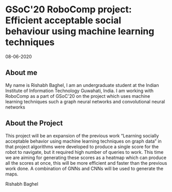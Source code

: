 # GSoC'20 RoboComp project: Efficient acceptable social behaviour using machine learning techniques
 
08-06-2020
 
## About me
 
My name is Rishabh Baghel, I am an undergraduate student at the Indian Institute of Information Technology Guwahati, India. I am working with RoboComp as a part of GSoC'20 on the project which uses machine learning techniques such a graph neural networks and convolutional neural networks

## About the Project

This project will be an expansion of the previous work “Learning socially acceptable behavior using machine learning techniques on graph data” in that project algorithms were developed to produce a single score for the robot to navigate, but it required high number of queries to work. This time we are aiming for generating these scores as a heatmap which can produce all the scores at once, this will be more efficient and faster than the previous work done. A combination of GNNs and CNNs will be used to generate the maps.


Rishabh Baghel
